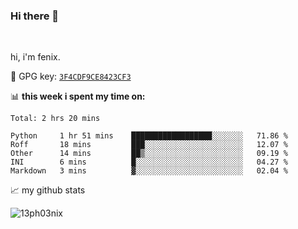 ### Hi there 👋

<br />

hi, i'm fenix.

:key: GPG key: [`3F4CDF9CE8423CF3`](https://github.com/13ph03nix.gpg)


📊 **this week i spent my time on:**
<!--START_SECTION:waka-->
```text
Total: 2 hrs 20 mins

Python     1 hr 51 mins    ██████████████████░░░░░░░   71.86 % 
Roff       18 mins         ███░░░░░░░░░░░░░░░░░░░░░░   12.07 % 
Other      14 mins         ██▒░░░░░░░░░░░░░░░░░░░░░░   09.19 % 
INI        6 mins          █░░░░░░░░░░░░░░░░░░░░░░░░   04.27 % 
Markdown   3 mins          ▓░░░░░░░░░░░░░░░░░░░░░░░░   02.04 % 
```
<!--END_SECTION:waka-->


📈 my github stats

<a>
<img align="center" src="https://github-readme-stats.vercel.app/api?username=13ph03nix&show_icons=true&hide=stars&theme=blueberry" alt="13ph03nix" />
</a>
